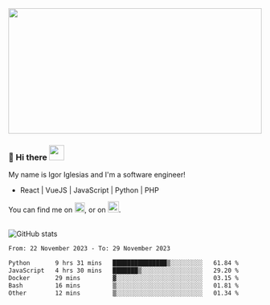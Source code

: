 <img src="https://c.tenor.com/KjVxfRrrncUAAAAd/matrix.gif" width="100%" height="250px">

### 🔭 Hi there <img src="https://raw.githubusercontent.com/MartinHeinz/MartinHeinz/master/wave.gif" width="30px">


My name is Igor Iglesias and I'm a software engineer!
<br>

<ul>
  <li> React | VueJS | JavaScript | Python | PHP </li>
</ul>
You can find me on <a href="https://twitter.com/IgorIglesias5"><img src="https://i.imgur.com/JLLlB5S.png" width="20px"></a>, or on <a href="https://www.linkedin.com/in/igor-iglesias-62478428/"><img src="https://i.imgur.com/PXyIkWx.png" width="22px"></a>.

<br>
<br>

![GitHub stats](https://github-readme-stats.vercel.app/api?username=igoiglesias&show_icons=true&count_private=true&theme=chartreuse-dark&hide_title=true)

<!--START_SECTION:waka-->

```txt
From: 22 November 2023 - To: 29 November 2023

Python       9 hrs 31 mins   ███████████████▒░░░░░░░░░   61.84 %
JavaScript   4 hrs 30 mins   ███████▒░░░░░░░░░░░░░░░░░   29.20 %
Docker       29 mins         ▓░░░░░░░░░░░░░░░░░░░░░░░░   03.15 %
Bash         16 mins         ▒░░░░░░░░░░░░░░░░░░░░░░░░   01.81 %
Other        12 mins         ▒░░░░░░░░░░░░░░░░░░░░░░░░   01.34 %
```

<!--END_SECTION:waka-->
